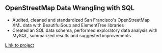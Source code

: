 OpenStreetMap Data Wrangling with SQL
----------------------------------------
- Audited, cleaned and standardized San Francisco's OpenStreetMap XML data with BeautifulSoup and ElementTree libraries
- Created an SQL data schema, performed exploratory data analysis with MySQL, summarized results and suggested improvements

[Link to project](./report.md)
